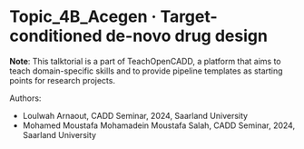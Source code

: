 # Topic_4B_Acegen · Target-conditioned de-novo drug design


**Note**: This talktorial is a part of TeachOpenCADD, a platform that aims to teach domain-specific skills and to provide pipeline templates as starting points for research projects.


Authors:
- Loulwah Arnaout, CADD Seminar, 2024, Saarland University
- Mohamed Moustafa Mohamadein Moustafa Salah, CADD Seminar, 2024, Saarland University
